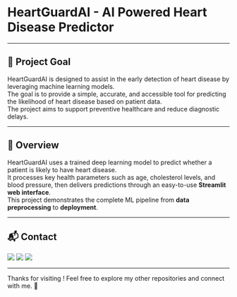 # HeartGuardAI - AI Powered Heart Disease Predictor

---

## 📌 Project Goal  
HeartGuardAI is designed to assist in the early detection of heart disease by leveraging machine learning models.  
The goal is to provide a simple, accurate, and accessible tool for predicting the likelihood of heart disease based on patient data.  
The project aims to support preventive healthcare and reduce diagnostic delays.

---

## 📖 Overview  
HeartGuardAI uses a trained deep learning model to predict whether a patient is likely to have heart disease.  
It processes key health parameters such as age, cholesterol levels, and blood pressure, then delivers predictions through an easy-to-use **Streamlit web interface**.  
This project demonstrates the complete ML pipeline from **data preprocessing** to **deployment**.

---


## 📬 Contact

<p>
  <a href="mailto:aradhyaray99@gmail.com"><img src="https://img.shields.io/badge/Email-D14836?style=for-the-badge&logo=gmail&logoColor=white" /></a>
  <a href="www.linkedin.com/in/rayaradhya"><img src="https://img.shields.io/badge/LinkedIn-blue?style=for-the-badge&logo=linkedin&logoColor=white" /></a>
  <a href="https://github.com/AradhyaRay05"><img src="https://img.shields.io/badge/GitHub-181717?style=for-the-badge&logo=github&logoColor=white" /></a>
</p>

---

Thanks for visiting ! Feel free to explore my other repositories and connect with me. 🚀 
